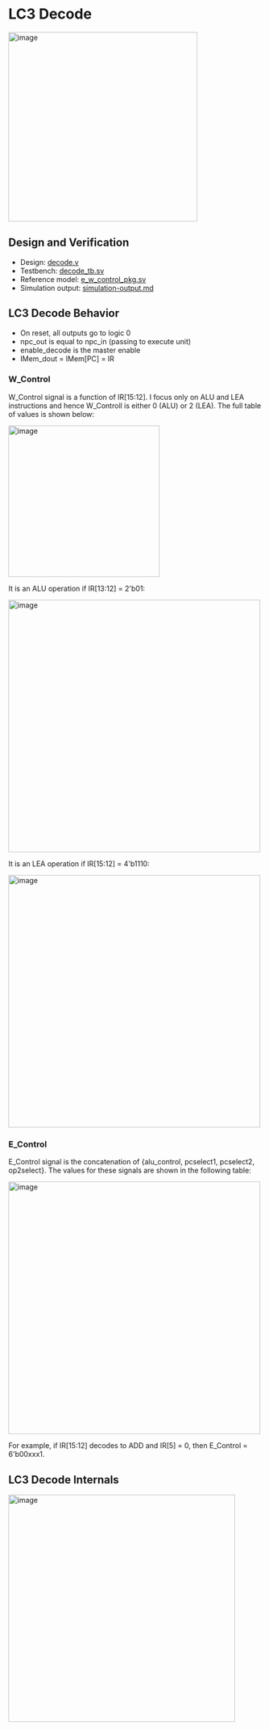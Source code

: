 # LC3 Decode
<img src="https://github.com/coolnikitav/coding-lessons/assets/30304422/7c066fab-c53f-47ef-8576-4670afd42fcb" alt="image" width="375"/>

## Design and Verification
- Design: [decode.v](decode.v)
- Testbench: [decode_tb.sv](decode_tb.sv)
- Reference model: [e_w_control_pkg.sv](e_w_control_pkg.sv)
- Simulation output: [simulation-output.md](simulation-output.md)
  
## LC3 Decode Behavior
- On reset, all outputs go to logic 0
- npc_out is equal to npc_in (passing to execute unit)
- enable_decode is the master enable
- IMem_dout = IMem[PC] = IR

### W_Control
W_Control signal is a function of IR[15:12]. I focus only on ALU and LEA instructions and hence W_Controll is either 0 (ALU) or 2 (LEA). The full table of values is shown below:

<img src="https://github.com/coolnikitav/coding-lessons/assets/30304422/40a2bb9c-5580-4b2b-824f-1b5f7e2f35ba" alt="image" width="300"/>

It is an ALU operation if IR[13:12] = 2'b01:

<img src="https://github.com/coolnikitav/coding-lessons/assets/30304422/b4081918-52b9-41ce-955e-671ac5e9fa21" alt="image" width="500"/>

It is an LEA operation if IR[15:12] = 4'b1110:

<img src="https://github.com/coolnikitav/coding-lessons/assets/30304422/3b2d3afa-338d-47b2-81aa-7d3dff2c3a37" alt="image" width="500"/>

### E_Control
E_Control signal is the concatenation of {alu_control, pcselect1, pcselect2, op2select}. The values for these signals are shown in the following table:

<img src="https://github.com/coolnikitav/coding-lessons/assets/30304422/43c910b6-5b4e-4633-b671-152e67ca83c5" alt="image" width="500"/>

For example, if IR[15:12] decodes to ADD and IR[5] = 0, then E_Control = 6'b00xxx1.

## LC3 Decode Internals
<img src="https://github.com/coolnikitav/coding-lessons/assets/30304422/3fb97ea6-a669-485c-819b-0f3335a9b292" alt="image" width="450"/>
